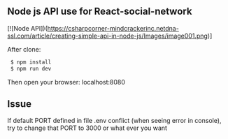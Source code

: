 ## Node js API use for React-social-network

[![Node API])(https://csharpcorner-mindcrackerinc.netdna-ssl.com/article/creating-simple-api-in-node-js/Images/image001.png)]

After clone: 
```sh
 $ npm install
 $ npm run dev
 ```
Then open your browser: localhost:8080
## Issue
If default PORT defined in file .env conflict (when seeing error in console), try to change that PORT to 3000 or what ever you want

